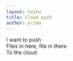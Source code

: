 ```yaml
---
layout: haiku
title: Cloud push
author: prima
---
```


I want to push<br>
Files in here, file in there<br>
To the cloud<br>